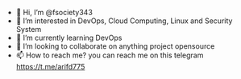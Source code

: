 - 👋 Hi, I’m @fsociety343
- 👀 I’m interested in DevOps, Cloud Computing, Linux and Security System
- 🌱 I’m currently learning DevOps
- 💞️ I’m looking to collaborate on anything project opensource
- 📫 How to reach me? you can reach me on this telegram https://t.me/arifd775

<!---
fsociety343/fsociety343 is a ✨ special ✨ repository because its `README.md` (this file) appears on your GitHub profile.
You can click the Preview link to take a look at your changes.
--->
